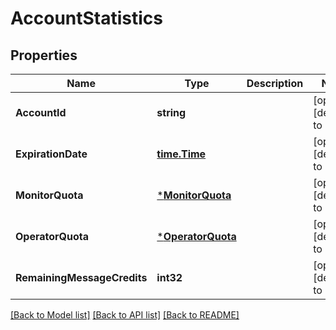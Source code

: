# AccountStatistics

## Properties
Name | Type | Description | Notes
------------ | ------------- | ------------- | -------------
**AccountId** | **string** |  | [optional] [default to null]
**ExpirationDate** | [**time.Time**](time.Time.md) |  | [optional] [default to null]
**MonitorQuota** | [***MonitorQuota**](MonitorQuota.md) |  | [optional] [default to null]
**OperatorQuota** | [***OperatorQuota**](OperatorQuota.md) |  | [optional] [default to null]
**RemainingMessageCredits** | **int32** |  | [optional] [default to null]

[[Back to Model list]](../README.md#documentation-for-models) [[Back to API list]](../README.md#documentation-for-api-endpoints) [[Back to README]](../README.md)


